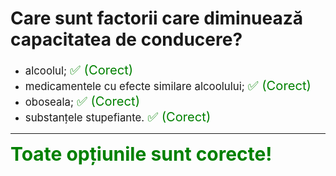 # Care sunt factorii care diminuează capacitatea de conducere?

- <span style="font-size: larger;">alcoolul; <span style="color: green; font-size: larger;">✅ (Corect)</span></span>
- <span style="font-size: larger;">medicamentele cu efecte similare alcoolului; <span style="color: green; font-size: larger;">✅ (Corect)</span></span>
- <span style="font-size: larger;">oboseala; <span style="color: green; font-size: larger;">✅ (Corect)</span></span>
- <span style="font-size: larger;">substanțele stupefiante. <span style="color: green; font-size: larger;">✅ (Corect)</span></span>

---

<span style="font-size: 30px; font-weight: bold;">**<span style="color: green;">Toate opțiunile sunt corecte!</span>**</span>